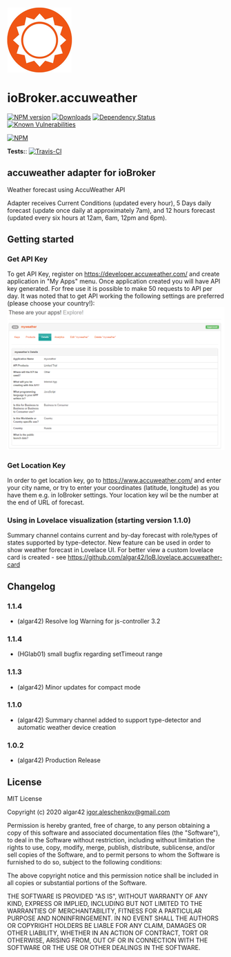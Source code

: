 ![Logo](admin/accuweather.png)
# ioBroker.accuweather

[![NPM version](http://img.shields.io/npm/v/iobroker.accuweather.svg)](https://www.npmjs.com/package/iobroker.accuweather)
[![Downloads](https://img.shields.io/npm/dm/iobroker.accuweather.svg)](https://www.npmjs.com/package/iobroker.accuweather)
[![Dependency Status](https://img.shields.io/david/algar42/iobroker.accuweather.svg)](https://david-dm.org/algar42/iobroker.accuweather)
[![Known Vulnerabilities](https://snyk.io/test/github/algar42/ioBroker.accuweather/badge.svg)](https://snyk.io/test/github/algar42/ioBroker.accuweather)

[![NPM](https://nodei.co/npm/iobroker.accuweather.png?downloads=true)](https://nodei.co/npm/iobroker.accuweather/)

**Tests:**: [![Travis-CI](http://img.shields.io/travis/algar42/ioBroker.accuweather/master.svg)](https://travis-ci.org/algar42/ioBroker.accuweather) 

## accuweather adapter for ioBroker

Weather forecast using AccuWeather API

Adapter receives Current Conditions (updated every hour), 5 Days daily forecast (update once daily at approximately 7am), and 12 hours forecast (updated every six hours at 12am, 6am, 12pm and 6pm). 

## Getting started

### Get API Key

To get API Key, register on https://developer.accuweather.com/ and create application in \"My Apps\" menu. Once application created you will have API key generated. 
For free use it is possible to make 50 requests to API per day. 
It was noted that to get API working the following settings are preferred (please choose your country!):
![settings](admin/image.png)

### Get Location Key

In order to get location key, go to https://www.accuweather.com/ and enter your city name, or try to enter your coordinates (latitude, longitude) as you have them e.g. in IoBroker settings. 
Your location key wil be the number at the end of URL of forecast.

### Using in Lovelace visualization (starting version 1.1.0)
Summary channel contains current and by-day forecast with role/types of states supported by type-detector. 
New feature can be used in order to show weather forecast in Lovelace UI. 
For better view a custom lovelace card is created - see https://github.com/algar42/IoB.lovelace.accuweather-card


## Changelog

### 1.1.4
* (algar42) Resolve log Warning for js-controller 3.2

### 1.1.4
* (HGlab01) small bugfix regarding setTimeout range

### 1.1.3
* (algar42) Minor updates for compact mode

### 1.1.0
* (algar42) Summary channel added to support type-detector and automatic weather device creation

### 1.0.2
* (algar42) Production Release


## License
MIT License

Copyright (c) 2020 algar42 <igor.aleschenkov@gmail.com>

Permission is hereby granted, free of charge, to any person obtaining a copy
of this software and associated documentation files (the "Software"), to deal
in the Software without restriction, including without limitation the rights
to use, copy, modify, merge, publish, distribute, sublicense, and/or sell
copies of the Software, and to permit persons to whom the Software is
furnished to do so, subject to the following conditions:

The above copyright notice and this permission notice shall be included in all
copies or substantial portions of the Software.

THE SOFTWARE IS PROVIDED "AS IS", WITHOUT WARRANTY OF ANY KIND, EXPRESS OR
IMPLIED, INCLUDING BUT NOT LIMITED TO THE WARRANTIES OF MERCHANTABILITY,
FITNESS FOR A PARTICULAR PURPOSE AND NONINFRINGEMENT. IN NO EVENT SHALL THE
AUTHORS OR COPYRIGHT HOLDERS BE LIABLE FOR ANY CLAIM, DAMAGES OR OTHER
LIABILITY, WHETHER IN AN ACTION OF CONTRACT, TORT OR OTHERWISE, ARISING FROM,
OUT OF OR IN CONNECTION WITH THE SOFTWARE OR THE USE OR OTHER DEALINGS IN THE
SOFTWARE.
